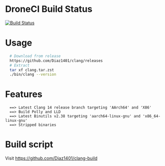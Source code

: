 # DroneCI Build Status
[![Build Status](https://cloud.drone.io/api/badges/Diaz1401/clang-build/status.svg?ref=refs/heads/main)](https://cloud.drone.io/Diaz1401/clang-build)

# Usage
```bash
  # Download from release
  https://github.com/Diaz1401/clang/releases
  # Extract
  tar xf clang.tar.zst
  ./bin/clang --version
```
# Features
```
  ==> Latest Clang 14 release branch targeting 'AArch64' and 'X86'
  ==> Build Polly and LLD
  ==> Latest Binutils v2.38 targeting 'aarch64-linux-gnu' and 'x86_64-linux-gnu'
  ==> Stripped binaries
```
# Build script

  Visit https://github.com/Diaz1401/clang-build
